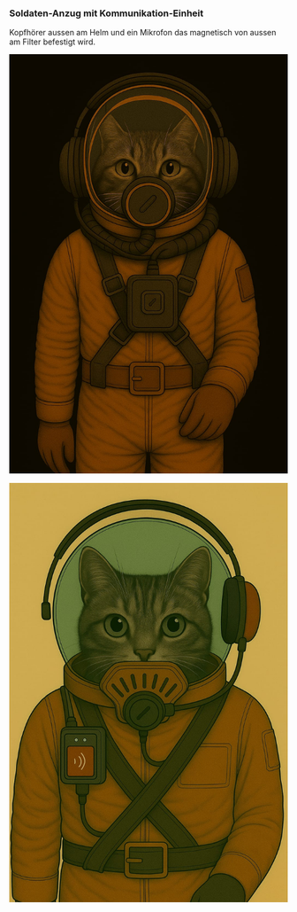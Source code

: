 ### Soldaten-Anzug mit Kommunikation-Einheit

Kopfhörer aussen am Helm und ein Mikrofon das magnetisch von aussen am Filter befestigt wird.

![anzug-mit-kommunikationsset.jpg](../../_images/technologie/militaerische-ausruestung/anzuege/anzug-mit-kommunikationsset.jpg)

![anzug-mit-kommunikationsset-2.jpg](../../_images/technologie/militaerische-ausruestung/anzuege/anzug-mit-kommunikationsset-2.jpg)
